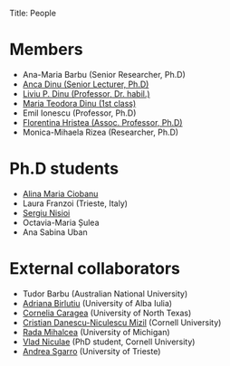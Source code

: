 ﻿Title: People

# Members

- Ana-Maria Barbu (Senior Researcher, Ph.D)
- [Anca Dinu (Senior Lecturer, Ph.D)](/people/anca.html)
- [Liviu P. Dinu (Professor, Dr. habil.)](/people/liviu.html)
- [Maria Teodora Dinu (1st class)](/people/maria.html)
- Emil Ionescu (Professor, Ph.D)
- [Florentina Hristea (Assoc. Professor, Ph.D)](http://fmi.unibuc.ro/en/cv.php/cs/hristea_florentina_en)
- Monica-Mihaela Rizea (Researcher, Ph.D)


# Ph.D students
- [Alina Maria Ciobanu](/people/alina.html)
- Laura Franzoi (Trieste, Italy)
- [Sergiu Nisioi](/people/snisioi.html)
- Octavia-Maria Șulea
- Ana Sabina Uban



# External collaborators
- Tudor Barbu (Australian National University)
- [Adriana Birlutiu](http://adrianabirlutiu.uab.ro/index.html) (University of Alba Iulia)
- [Cornelia Caragea](http://www.cse.unt.edu/~ccaragea/research.html) (University of North Texas) 
- [Cristian Danescu-Niculescu Mizil](http://www.mpi-sws.org/~cristian/) (Cornell University)
- [Rada Mihalcea](http://web.eecs.umich.edu/~mihalcea/) (University of Michigan)
- [Vlad Niculae](http://vene.ro/) (PhD student, Cornell University)
- [Andrea Sgarro](http://www.dmi.units.it/~sgarro/) (University of Trieste)
